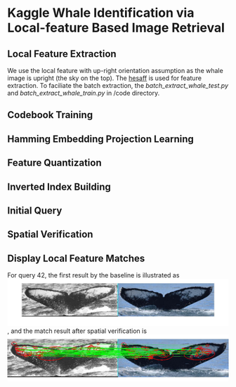 # Kaggle Whale Identification via Local-feature Based Image Retrieval

## Local Feature Extraction

We use the local feature with up-right orientation assumption as the whale image is upright (the sky on the top).
The [hesaff](https://github.com/perdoch/hesaff) is used for feature extraction.
To faciliate the batch extraction, the *batch_extract_whale_test.py* and *batch_extract_whale_train.py* in /code directory.

## Codebook Training


## Hamming Embedding Projection Learning


## Feature Quantization

## Inverted Index Building

## Initial Query

## Spatial Verification

## Display Local Feature Matches
For query 42, the first result by the baseline is illustrated as ![Initial Match](https://github.com/wangmaoCS/Kaggle_whale_identification/blob/master/query41.jpg), and the match result after spatial verification is ![SV Match](https://github.com/wangmaoCS/Kaggle_whale_identification/blob/master/query41_sp.jpg)